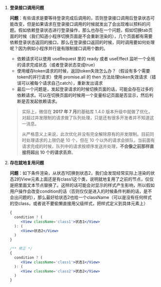 1. **登录接口调用问题**

   **问题**：有些请求是要等待登录完成后调用的，否则登录接口调用后登录状态可能改变，但是如果请求在登录接口调用的时候就发出了会出现难以预料的问题。假如依赖登录状态进行登录操作，那么也存在一个问题，假如切换tab页面的时候（我们知道小程序切换页面是不会重新渲染的），几个页面都有需要依赖登录状态返回的接口，那么在登录接口返回的时候，同时调用要如何处理呢？因为例如小程序并行是有限制接口调用个数的。

   - 依赖请求可以使用 useRequest 里的 ready 或者 useEffect 监听一个全局的请求完成状态（或者登录状态变成true）
   - 使用缓存token请求的时候，返回token失效怎么办？（假设有多个需要token的并行请求）使用 promise.all 的 then 方法处理token失效请求（错误可以被每个请求自己catch），重新发出请求
   - 最后一个问题是，发起登录请求的时候切换页面的话，可能会存在过多的依赖请求。可以在切换页面的时候用一个变量标记页面是否显示，然后判断是否发起依赖请求。

   > 实际上，微信在 **2017 年 7 月**的基础库 1.4.0 版本升级中就做了优化，对超过并发限制的请求做了队列处理，只是还有很多开发者并不知道这一消息。
   >
   > 从严格意义上来说，此次优化并没有完全解除原有的并发限制。目前同时处理请求的上限仍是 10 个，但在 10 个以外的请求会排队，当前面有请求完成的时候，队列中的请求按顺序发送并处理，**不会像之前那样直接将超出 10 个的请求丢弃**。

2. **存在就地复用问题**

   **问题**：如下条件渲染，从状态1切换到状态2，我们会发现经常实际上渲染的状态2的View元素上面还是有class1这个类，说明就地复用了之前的节点，仅仅是把里面文本节点替换了。这样的话可能会对显示的样式产生影响，所以假如用户操作会改变condition的话（否则仅仅是进入的时候条件判断的话，是不会出问题的），那么最好给状态2也给一个className（可以是没有任何样式的空class，或者说不要偷懒直接用父级样式，把样式定义到具体元素上）

   ```jsx
   {
     condition ? (
     	<View className='class1'>状态1</View>
     ): (
     	<View>状态2</View>
     )
   }
   
   /** 修正 */
   {
     condition ? (
     	<View className='class1'>状态1</View>
     ): (
     	<View className='class2'>状态2</View>
     )
   }
   ```



